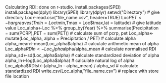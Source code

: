 Calculating RDI:
done on r-studio.
install.packages(SPEI)
install.packages(dplyr)
library(SPEI)
library(dplyr)
setwd("Directory") # give directory
Loc<-read.csv("file_name.csv", header=TRUE)
Loc$PET<-hargreaves(Tmin = Loc$tmin,Tmax = Loc$tmax,lat = latitude) # give latitude value
Loc_alpha<-Loc %>% group_by(Year) %>% summarise(Precipitation = sum(PCRP),PET = sum(PET)) # calculate sum of pcrp, pet
Loc_alpha<-mutate(Loc_alpha, alpha = Precipitation / PET) # calculate alpha
alpha_mean<-mean(Loc_alpha$alpha) # calculate arithmetic mean of alpha
Loc_alpha$RDIn<-Loc_alpha$alpha/alpha_mean # calculate normalised RDI
alpha_sd<-sd(Loc_alpha$alpha) # calculate standardized deviation of alpha
alpha_ln<-log(Loc_alpha$alpha) # calculate natural log of alpha
Loc_alpha$RDIst<-(alpha_ln - alpha_mean) / alpha_sd # calculate standardized RDI
write.csv(Loc_alpha,"file_name.csv") # replace with store file location